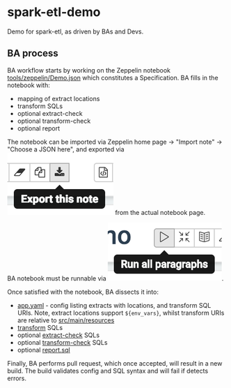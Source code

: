 spark-etl-demo
==============

Demo for spark-etl, as driven by BAs and Devs.

BA process
----------

BA workflow starts by working on the Zeppelin notebook [tools/zeppelin/Demo.json](tools/zeppelin/notebook.json) which constitutes a Specification. BA fills in the notebook with:

* mapping of extract locations
* transform SQLs
* optional extract-check
* optional transform-check
* optional report

The notebook can be imported via Zeppelin home page -> "Import note" -> "Choose a JSON here", and exported via ![export-button](tools/image/export.png) from the actual notebook page.

BA notebook must be runnable via ![run-all-button](tools/image/run-all.png).

Once satisfied with the notebook, BA dissects it into:

* [app.yaml](src/main/resources/spark/app.yaml) - config listing extracts with locations, and transform SQL URIs. Note, extract locations support `${env_vars}`, whilst transform URIs are relative to [src/main/resources](src/main/resources)
* [transform](src/main/resources/spark/transform) SQLs
* optional [extract-check](src/main/resources/spark/extract-check) SQLs
* optional [transform-check](src/main/resources/spark/transform-check) SQLs
* optional [report.sql](src/main/resources/spark/report.sql)

Finally, BA performs pull request, which once accepted, will result in a new build. The build validates config and SQL syntax and will fail if detects errors.

